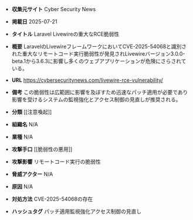 - **収集元サイト**
Cyber Security News

- **掲載日**
2025-07-21

- **タイトル**
Laravel Livewireの重大なRCE脆弱性

- **概要**
LaravelのLivewireフレームワークにおいてCVE-2025-54068と識別された重大なリモートコード実行脆弱性が発見されLivewireバージョン3.0.0-beta.1から3.6.3に影響し多くのウェブアプリケーションが危険にさらされている。

- **URL**
https://cybersecuritynews.com/livewire-rce-vulnerability/

- **備考**
この脆弱性は広範囲に影響を及ぼすため迅速なパッチ適用が必要であり影響を受けるシステムの監視強化とアクセス制御の見直しが推奨される。

- **分類**
[[注意喚起]]

- **組織名**
N/A

- **業種**
N/A

- **攻撃手口**
[[脆弱性の悪用]]

- **攻撃影響**
リモートコード実行の脆弱性

- **脅威アクター**
N/A

- **原因**
N/A

- **対処方法**
CVE-2025-54068の存在

- **ハッシュタグ**
パッチ適用監視強化アクセス制御の見直し
